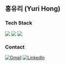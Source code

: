 ## 홍유리 (Yuri Hong)

<!--
### Interests

> 🤔 **어떻게 스포츠 현장에 인공지능을 잘 활용할 수 있을까?**

이것에 대해 고민하며 컴퓨터 비전, 멀티모달, 경량화 등 다양한 분야에 대해 공부 중입니다.

### Experiences
✅ 고려대학교 스포츠통계 동아리 [PAINS](https://blog.naver.com/painsports) (2021.08 ~ 2022.11)

✅ 한국스포츠과학원 위촉연구원 (데이터 분석 및 시각화) (2023.04 ~ 2024.01)

✅ 인공지능 동아리 deep daiv. (2023.07 ~ 2024.10)

✅ 부스트캠프 AI Tech 7기 (2024.08 ~ 2025.02)

✅ 인공지능 카드뉴스팀 [aigest](https://www.instagram.com/ai.gest/) (2025.03~)
-->

### Tech Stack

<img src="https://img.shields.io/badge/R-276DC3?style=flat-square&logo=R&logoColor=white"/> <img src="https://img.shields.io/badge/python-3776AB?style=flat-square&logo=python&logoColor=white"/>
<img src="https://img.shields.io/badge/PyTorch-%23EE4C2C.svg?style=flat&logo=PyTorch&logoColor=white"/>

### Contact
[![Gmail](https://img.shields.io/badge/Gmail-EA4335?style=flat-square&logo=Gmail&logoColor=white)](mailto:yurihong18@gmail.com)
[![LinkedIn](https://img.shields.io/badge/LinkedIn-0A66C2?style=flat-square&logo=LinkedIn&logoColor=white)](https://www.linkedin.com/in/yuri-hong-455494305/)


<!--
[![Solved.ac 프로필](http://mazassumnida.wtf/api/mini/generate_badge?boj=optimus576)](https://solved.ac/optimus576)

<img src="http://mazandi.herokuapp.com/api?handle=optimus576&theme=cold"/>
-->
